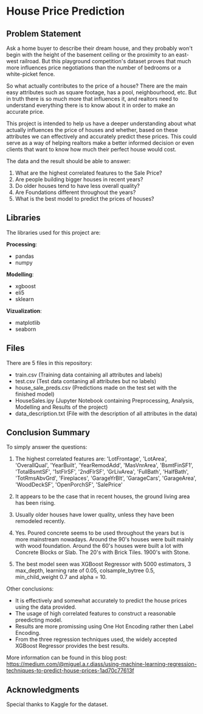 # House Price Prediction

## Problem Statement

Ask a home buyer to describe their dream house, and they probably won't begin with the height of the basement ceiling or the proximity to an east-west railroad. But this playground competition's dataset proves that much more influences price negotiations than the number of bedrooms or a white-picket fence.

So what actually contributes to the price of a house? There are the main easy attributes such as square footage, has a pool, neighbourhood, etc. But in truth there is so much more that influences it, and realtors need to understand everything there is to know about it in order to make an accurate price.

This project is intended to help us have a deeper understanding about what actually influences the price of houses and whether, based on these attributes we can effectively and accurately predict these prices. This could serve as a way of helping realtors make a better informed decision or even clients that want to know how much their perfect house would cost.

The data and the result should be able to answer:

1. What are the highest correlated features to the Sale Price?
2. Are people building bigger houses in recent years?
3. Do older houses tend to have less overall quality?
4. Are Foundations different throughout the years?
5. What is the best model to predict the prices of houses?

## Libraries

The libraries used for this project are:

**Processing**:
- pandas 
- numpy 

**Modelling**:
- xgboost 
- eli5
- sklearn

**Vizualization**:
- matplotlib
- seaborn

## Files

There are 5 files in this repository:

- train.csv (Training data containing all attributes and labels)
- test.csv (Test data contaning all attributes but no labels)
- house_sale_preds.csv (Predictions made on the test set with the finished model)
- HouseSales.ipy (Jupyter Notebook containing Preprocessing, Analysis, Modelling and Results of the project)
- data_description.txt (File with the description of all attributes in the data)

## Conclusion Summary

To simply answer the questions:

1. The highest correlated features are: 'LotFrontage', 'LotArea', 'OverallQual', 'YearBuilt', 'YearRemodAdd',
       'MasVnrArea', 'BsmtFinSF1', 'TotalBsmtSF', '1stFlrSF', '2ndFlrSF',
       'GrLivArea', 'FullBath', 'HalfBath', 'TotRmsAbvGrd', 'Fireplaces',
       'GarageYrBlt', 'GarageCars', 'GarageArea', 'WoodDeckSF', 'OpenPorchSF',
       'SalePrice'
       
2. It appears to be the case that in recent houses, the ground living area has been rising.
3. Usually older houses have lower quality, unless they have been remodeled recently.
4. Yes. Poured concrete seems to be used throughout the years but is more mainstream nowadays. Around the 90's houses were built mainly with wood foundation. Around the 60's houses were built a lot with Concrete Blocks or Slab. The 20's with Brick Tiles. 1900's with Stone.
5. The best model seen was XGBoost Regressor with 5000 estimators, 3 max_depth, learning rate of 0.05, colsample_bytree 0.5, min_child_weight 0.7 and alpha = 10.

Other conclusions:

- It is effectively and somewhat accurately to predict the house prices using the data provided.
- The usage of high correlated features to construct a reasonable preedicting model.
- Results are more promissing using One Hot Encoding rather then Label Encoding.
- From the three regression techniques used, the widely accepted XGBoost Regressor provides the best results.

More information can be found in this blog post: https://medium.com/@miguel.a.r.diass/using-machine-learning-regression-techniques-to-predict-house-prices-1ad70c77613f


## Acknowledgments

Special thanks to Kaggle for the dataset.



